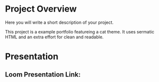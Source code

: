 # Project Overview

Here you will write a short description of your project.

This project is a example portfolio featureing a cat theme. It uses sermatic HTML and an extra effort for clean and readable. 

# Presentation

## Loom Presentation Link:
